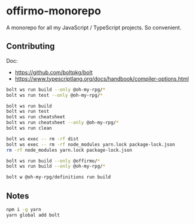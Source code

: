 # offirmo-monorepo
A monorepo for all my JavaScript / TypeScript projects. So convenient.


## Contributing

Doc:
* https://github.com/boltpkg/bolt
* https://www.typescriptlang.org/docs/handbook/compiler-options.html



```bash
bolt ws run build --only @oh-my-rpg/*
bolt ws run test --only @oh-my-rpg/*

bolt ws run build
bolt ws run test
bolt ws run cheatsheet
bolt ws run cheatsheet --only @oh-my-rpg/*
bolt ws run clean

bolt ws exec -- rm -rf dist
bolt ws exec -- rm -rf node_modules yarn.lock package-lock.json
rm -rf node_modules yarn.lock package-lock.json

bolt ws run build --only @offirmo/*
bolt ws run build --only @oh-my-rpg/*

bolt w @oh-my-rpg/definitions run build
```

## Notes

```bash
npm i -g yarn
yarn global add bolt
```
